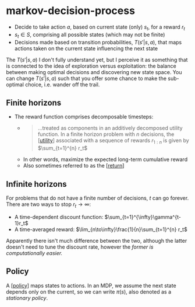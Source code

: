 # markov-decision-process

- Decide to take action $a$, based on current state (only) $s_t$, for a reward $r_t$
- $s_t \in S$, comprising all possible states (which may not be finite)
- Decisions made based on transition probabilities, $T(s' \vert s, a)$, that maps actions taken on the current state influencing the next state

The $T(s' \vert s, a)$ I don't fully understand yet, but I perceive it as something that is connected to the idea of exploration versus exploitation: the balance between making optimal decisions and discovering new state space. You can change $T(s' \vert s,a)$ such that you offer some chance to make the sub-optimal choice, i.e. wander off the trail.

## Finite horizons

- The reward function comprises decomposable timesteps:
  - > ...treated as components in an additively decomposed utility function. In a finite horizon problem with $n$ decisions, the [[utility]] associated with a sequence of rewards $r_{1:n}$ is given by $\sum_{t=1}^{n} r_t$
  - In other words, maximize the expected long-term cumulative reward
  - Also sometimes referred to as the [[return]]

## Infinite horizons

For problems that do not have a finite number of decisions, $t$ can go forever. There are two ways to stop $r_t\rightarrow\infty$:

- A time-dependent discount function: $\sum_{t=1}^{\infty}\gamma^{t-1}r_t$
- A time-averaged reward: $\lim_{n\to\infty}\frac{1}{n}\sum_{t=1}^{n} r_t$

Apparently there isn't much difference between the two, although the latter doesn't need to tune the discount rate, however the *former is computationally easier.*

## Policy

A [[policy]] maps states to actions. In an MDP, we assume the next state depends only on the current, so we can write $\pi(s)$, also denoted as a *stationary policy*.

[//begin]: # "Autogenerated link references for markdown compatibility"
[utility]: utility "utility"
[return]: return "return"
[policy]: policy "policy"
[//end]: # "Autogenerated link references"